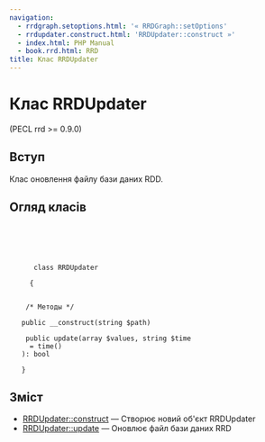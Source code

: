 ```yaml
---
navigation:
  - rrdgraph.setoptions.html: '« RRDGraph::setOptions'
  - rrdupdater.construct.html: 'RRDUpdater::construct »'
  - index.html: PHP Manual
  - book.rrd.html: RRD
title: Клас RRDUpdater
---
```

# Клас RRDUpdater

(PECL rrd >= 0.9.0)

## Вступ

Клас оновлення файлу бази даних RDD.

## Огляд класів

```classsynopsis


    
    
     
      class RRDUpdater
     
     {
    

    /* Методы */
    
   public __construct(string $path)

    public update(array $values, string $time
     = time()
   ): bool

   }
```

## Зміст

-   [RRDUpdater::construct](rrdupdater.construct.html) — Створює новий об'єкт RRDUpdater
-   [RRDUpdater::update](rrdupdater.update.html) — Оновлює файл бази даних RRD
